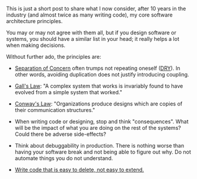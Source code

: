 <!--@
  title="Software Architecture Principles"
  published="2019-02-15 10:20:00"
  description = "My guiding principles regarding software architecture and design."
-->

This is just a short post to share what I now consider, after 10 years in the industry (and almost twice as many writing code), my core software architecture principles.

You may or may not agree with them all, but if you design software or systems, you should have a similar list in your head; it really helps a lot when making decisions.

Without further ado, the principles are:

- [Separation of Concern](https://en.wikipedia.org/wiki/Separation_of_concerns) often trumps not repeating oneself ([DRY](https://en.wikipedia.org/wiki/Don%27t_repeat_yourself)). In other words, avoiding duplication does not justify introducing coupling.

- [Gall's Law](https://en.wikipedia.org/wiki/John_Gall_(author)#Gall%27s_law): "A complex system that works is invariably found to have evolved from a simple system that worked."

- [Conway's Law](https://en.wikipedia.org/wiki/Conway%27s_law): "Organizations produce designs which are copies of their communication structures."

- When writing code or designing, stop and think "consequences". What will be the impact of what you are doing on the rest of the systems? Could there be adverse side-effects?

- Think about debuggability in production. There is nothing worse than having your software break and not being able to figure out why. Do not automate things you do not understand.

- [Write code that is easy to delete, not easy to extend.](https://programmingisterrible.com/post/139222674273/write-code-that-is-easy-to-delete-not-easy-to)
